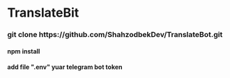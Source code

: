 <h1>TranslateBit</h1>
<h3>git clone https://github.com/ShahzodbekDev/TranslateBot.git</h3>
<h4>npm install</h4>
<h4>add file ".env" yuar telegram bot token</h4>
